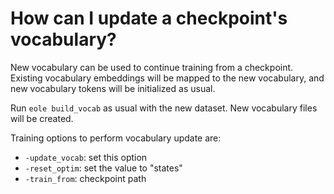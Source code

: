# How can I update a checkpoint's vocabulary?

New vocabulary can be used to continue training from a checkpoint. Existing vocabulary embeddings will be mapped to the new vocabulary, and new vocabulary tokens will be initialized as usual.

Run `eole build_vocab` as usual with the new dataset. New vocabulary files will be created.

Training options to perform vocabulary update are:

* `-update_vocab`: set this option
* `-reset_optim`: set the value to "states"
* `-train_from`: checkpoint path
